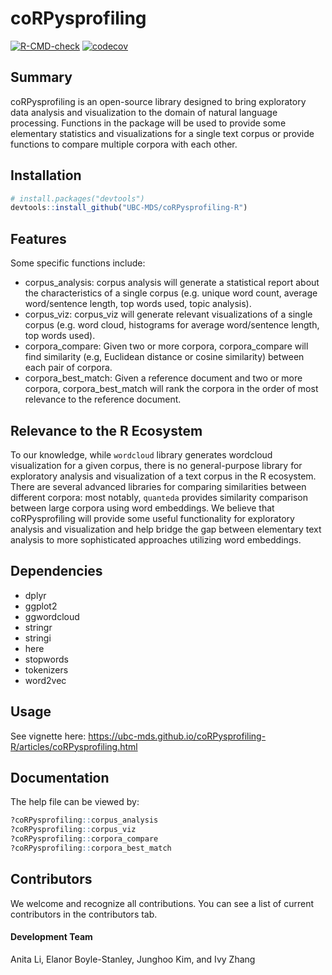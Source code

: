 
<!-- README.md is generated from README.Rmd. Please edit that file -->

# coRPysprofiling

<!-- badges: start -->

[![R-CMD-check](https://github.com/UBC-MDS/coRPysprofiling-R/workflows/R-CMD-check/badge.svg)](https://github.com/UBC-MDS/coRPysprofiling-R/actions)
[![codecov](https://codecov.io/gh/UBC-MDS/corpysprofiling-R/branch/master/graph/badge.svg)](https://codecov.io/gh/UBC-MDS/coRPysprofiling-R)
<!-- badges: end -->

## Summary

coRPysprofiling is an open-source library designed to bring exploratory
data analysis and visualization to the domain of natural language
processing. Functions in the package will be used to provide some
elementary statistics and visualizations for a single text corpus or
provide functions to compare multiple corpora with each other.

## Installation

``` r
# install.packages("devtools")
devtools::install_github("UBC-MDS/coRPysprofiling-R")
```

## Features

Some specific functions include:

  - corpus\_analysis: corpus analysis will generate a statistical report
    about the characteristics of a single corpus (e.g. unique word
    count, average word/sentence length, top words used, topic
    analysis).
  - corpus\_viz: corpus\_viz will generate relevant visualizations of a
    single corpus (e.g. word cloud, histograms for average word/sentence
    length, top words used).
  - corpora\_compare: Given two or more corpora, corpora\_compare will
    find similarity (e.g, Euclidean distance or cosine similarity)
    between each pair of corpora.
  - corpora\_best\_match: Given a reference document and two or more
    corpora, corpora\_best\_match will rank the corpora in the order of
    most relevance to the reference document.

## Relevance to the R Ecosystem

To our knowledge, while `wordcloud` library generates wordcloud
visualization for a given corpus, there is no general-purpose library
for exploratory analysis and visualization of a text corpus in the R
ecosystem. There are several advanced libraries for comparing
similarities between different corpora: most notably, `quanteda`
provides similarity comparison between large corpora using word
embeddings. We believe that coRPysprofiling will provide some useful
functionality for exploratory analysis and visualization and help bridge
the gap between elementary text analysis to more sophisticated
approaches utilizing word embeddings.

## Dependencies

  - dplyr
  - ggplot2
  - ggwordcloud
  - stringr
  - stringi
  - here
  - stopwords
  - tokenizers
  - word2vec

## Usage

See vignette here:
<https://ubc-mds.github.io/coRPysprofiling-R/articles/coRPysprofiling.html>

## Documentation

The help file can be viewed by:

``` r
?coRPysprofiling::corpus_analysis
?coRPysprofiling::corpus_viz
?coRPysprofiling::corpora_compare
?coRPysprofiling::corpora_best_match
```

## Contributors

We welcome and recognize all contributions. You can see a list of
current contributors in the contributors tab.

#### Development Team

Anita Li, Elanor Boyle-Stanley, Junghoo Kim, and Ivy Zhang
